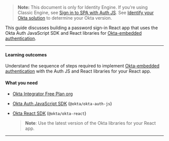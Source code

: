 > **Note:** This document is only for Identity Engine. If you’re using Classic Engine, see [Sign in to SPA with Auth JS](/docs/guides/archive-sign-in-to-spa-authjs/react/main/). See [Identify your Okta solution](https://help.okta.com/okta_help.htm?type=oie&id=ext-oie-version) to determine your Okta version.

This guide discusses building a password sign-in React app that uses the Okta Auth JavaScript SDK and React libraries for [Okta-embedded authentication](/docs/concepts/redirect-vs-embedded/#embedded-authentication).

---

#### Learning outcomes

Understand the sequence of steps required to implement [Okta-embedded authentication](/docs/concepts/redirect-vs-embedded/#embedded-authentication) with the Auth JS and React libraries for your React app.

#### What you need

* [Okta Integrator Free Plan org](/signup)
* [Okta Auth JavaScript SDK](https://github.com/okta/okta-auth-js) (`@okta/okta-auth-js`)
* [Okta React SDK](https://github.com/okta/okta-react) (`@okta/okta-react`)

    > **Note**: Use the latest version of the Okta libraries for your React app.

---
